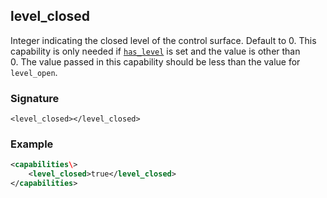 ## level\_closed

Integer indicating the closed level of the control surface. Default to 0. This capability is only needed if [`has_level`][1] is set and the value is other than 0. The value passed in this capability should be less than the value for `level_open`.


### Signature

`<level_closed></level_closed>`


### Example

```xml
<capabilities\>
    <level_closed>true</level_closed>
</capabilities>
```

[1]:	https://snap-one.github.io/docs-driverworks-proxyprotocol/#blind-capabilities-has_level